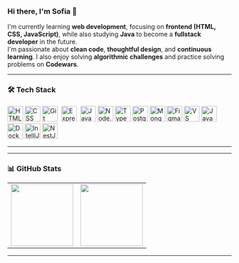 ### Hi there, I'm Sofia 👋

I'm currently learning **web development**, focusing on **frontend (HTML, CSS, JavaScript)**, while also studying **Java** to become a **fullstack developer** in the future.  
I'm passionate about **clean code**, **thoughtful design**, and **continuous learning**. I also enjoy solving **algorithmic challenges** and practice solving problems on **Codewars**.


---

### 🛠️ Tech Stack

<p align="left">
  <img src="https://cdn.jsdelivr.net/gh/devicons/devicon/icons/html5/html5-original.svg" alt="HTML" width="35" height="35"/>
  
  <img src="https://cdn.jsdelivr.net/gh/devicons/devicon/icons/css3/css3-original.svg" alt="CSS" width="35" height="35"/>

  <img src="https://cdn.jsdelivr.net/gh/devicons/devicon/icons/git/git-original.svg" alt="Git" width="35" height="35"/>

  <img src="https://cdn.jsdelivr.net/gh/devicons/devicon/icons/express/express-original.svg" alt="Express" width="35" height="35" style="background:white; padding:4px; border-radius:6px;"/>
  
  <img src="https://cdn.jsdelivr.net/gh/devicons/devicon/icons/javascript/javascript-original.svg" alt="JavaScript" width="35" height="35"/>

  <img src="https://cdn.jsdelivr.net/gh/devicons/devicon/icons/nodejs/nodejs-original.svg" alt="Node.js" width="35" height="35"/>
  
  <img src="https://cdn.jsdelivr.net/gh/devicons/devicon/icons/typescript/typescript-original.svg" alt="TypeScript" width="35" height="35"/>
  
  <img src="https://cdn.jsdelivr.net/gh/devicons/devicon/icons/postgresql/postgresql-original.svg" alt="PostgreSQL" width="35" height="35"/>
  
  <img src="https://cdn.jsdelivr.net/gh/devicons/devicon/icons/mongodb/mongodb-original.svg" alt="MongoDB" width="35" height="35"/>
  
  <img src="https://cdn.jsdelivr.net/gh/devicons/devicon/icons/figma/figma-original.svg" alt="Figma" width="35" height="35"/>
  
  <img src="https://cdn.jsdelivr.net/gh/devicons/devicon/icons/vscode/vscode-original.svg" alt="VS Code" width="35" height="35"/>
  
  <img src="https://cdn.jsdelivr.net/gh/devicons/devicon/icons/java/java-original.svg" alt="Java" width="35" height="35"/>
  
  <img src="https://cdn.jsdelivr.net/gh/devicons/devicon/icons/docker/docker-original.svg" alt="Docker" width="35" height="35"/>
  
  <img src="https://cdn.jsdelivr.net/gh/devicons/devicon/icons/intellij/intellij-original.svg" alt="IntelliJ IDEA" width="35" height="35"/>

  <img src="https://cdn.jsdelivr.net/gh/devicons/devicon/icons/nestjs/nestjs-original.svg" alt="NestJS" width="35" height="35"/>


  
</p>

---
---

### 📊 GitHub Stats

<table><tr valign="top">
<td>
  <img src="https://github-readme-stats.vercel.app/api?username=SofiaKubo&show_icons=true&theme=tokyonight" height="140"/>
</td>
<td>
  <img src="https://github-readme-stats.vercel.app/api/top-langs/?username=SofiaKubo&layout=compact&theme=tokyonight" height="140"/>
</td>
</tr></table>

---
